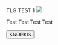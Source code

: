 <html lang="ru">
<head>
  <meta charset="UTF-8">
  <title>TEST</title>
</head>
<body>
  <div id="main">
    <hi>TLG TEST 1</hi>
    <img src="https://sun9-48.userapi.com/impg/D3cVJIXKU5oqVBrUxxA0p_vX_qaLuQ2ttkwOiQ/W3exMuYepMk.jpg?size=1088x1088&quality=96&sign=f0d6aa204abee029ec95e27888feeadb&type=album">
    <p>Test Test Test Test</p>
    <button>KNOPKIS</button>
</body>
</html>
